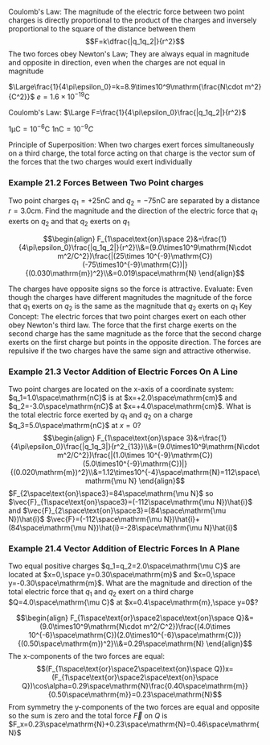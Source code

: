  Coulomb's Law: The magnitude of the electric force between two point charges is directly proportional to the product of the charges and inversely proportional to the square of the distance between them $$F=k\dfrac{|q_1q_2|}{r^2}$$
 The two forces obey Newton's Law; They are always equal in magnitude and opposite in direction, even when the charges are not equal in magnitude 

$\Large\frac{1}{4\pi\epsilon_0}=k=8.9\times10^9\mathrm{\frac{N\cdot m^2}{C^2}}$ $e=1.6\times10^{-19}\mathrm{C}$

Coulomb's Law: $\Large F=\frac{1}{4\pi\epsilon_0}\frac{|q_1q_2|}{r^2}$

$1\mathrm{\mu C}=10^{-6}\mathrm{C}$ $1\mathrm{nC}=10^{-9}C$

Principle of Superposition: When two charges exert forces simultaneously on a third charge, the total force acting on that charge is the vector sum of the forces that the two charges would exert individually

### Example 21.2 Forces Between Two Point charges
Two point charges $q_1=+25\mathrm{nC}$ and $q_2=-75\mathrm{nC}$ are separated by a distance $r=3.0\mathrm{cm}$. Find the magnitude and the direction of the electric force that $q_1$ exerts on $q_2$ and that $q_2$ exerts on $q_1$

$$\begin{align}
F_{1\space\text{on}\space 2}&=\frac{1}{4\pi\epsilon_0}\frac{|q_1q_2|}{r^2}\\&=(9.0\times10^9\mathrm{N\cdot m^2/C^2})\frac{|(25\times 10^{-9}\mathrm{C})(-75\times10^{-9}\mathrm{C})|}{(0.030\mathrm{m})^2}\\&=0.019\space\mathrm{N}
\end{align}$$

The charges have opposite signs so the force is attractive. 
Evaluate: Even though the charges have different magnitudes the magnitude of the force that $q_1$ exerts on $q_2$ is the same as the magnitude that $q_2$ exerts on $q_1$
Key Concept: The electric forces that two point charges exert on each other obey Newton's third law. The force that the first charge exerts on the second charge has the same magnitude as the force that the second charge exerts on the first charge but points in the opposite direction. The forces are repulsive if the two charges have the same sign and attractive otherwise.

### Example 21.3 Vector Addition of Electric Forces On A Line 
Two point charges are located on the x-axis of a coordinate system: $q_1=1.0\space\mathrm{nC}$ is at $x=+2.0\space\mathrm{cm}$ and $q_2=-3.0\space\mathrm{nC}$ at $x=+4.0\space\mathrm{cm}$. What is the total electric force exerted by $q_1$ and $q_2$ on a charge $q_3=5.0\space\mathrm{nC}$ at $x=0$?
$$\begin{align}
F_{1\space\text{on}\space 3}&=\frac{1}{4\pi\epsilon_0}\frac{|q_1q_3|}{r^2_{13}}\\&=(9.0\times10^9\mathrm{N\cdot m^2/C^2})\frac{|(1.0\times 10^{-9}\mathrm{C})(5.0\times10^{-9}\mathrm{C})|}{(0.020\mathrm{m})^2}\\&=1.12\times10^{-4}\space\mathrm{N}=112\space\mathrm{\mu N}
\end{align}$$
$F_{2\space\text{on}\space3}=84\space\mathrm{\mu N}$ so $\vec{F}_{1\space\text{on}\space3}=(-112\space\mathrm{\mu N})\hat{i}$ and $\vec{F}_{2\space\text{on}\space3}=(84\space\mathrm{\mu N})\hat{i}$
$\vec{F}=(-112\space\mathrm{\mu N})\hat{i}+(84\space\mathrm{\mu N})\hat{i}=-28\space\mathrm{\mu N}\hat{i}$

### Example 21.4 Vector Addition of Electric Forces In A Plane 
Two equal positive charges $q_1=q_2=2.0\space\mathrm{\mu C}$ are located at $x=0,\space y=0.30\space\mathrm{m}$ and $x=0,\space y=-0.30\space\mathrm{m}$. What are the magnitude and direction of the total electric force that $q_1$ and $q_2$ exert on a third charge $Q=4.0\space\mathrm{\mu C}$ at $x=0.4\space\mathrm{m},\space y=0$?

$$\begin{align}
F_{1\space\text{or}\space2\space\text{on}\space Q}&=(9.0\times10^9\mathrm{N\cdot m^2/C^2})\frac{(4.0\times 10^{-6}\space\mathrm{C})(2.0\times10^{-6}\space\mathrm{C})}{(0.50\space\mathrm{m})^2}\\&=0.29\space\mathrm{N}
\end{align}$$
The x-components of the two forces are equal: $$(F_{1\space\text{or}\space2\space\text{on}\space Q})x=(F_{1\space\text{or}\space2\space\text{on}\space Q})\cos\alpha=0.29\space\mathrm{N}\frac{0.40\space\mathrm{m}}{0.50\space\mathrm{m}}=0.23\space\mathrm{N}$$
From symmetry the y-components of the two forces are equal and opposite so the sum is zero and the total force $\vec{F}$ on $Q$ is $F_x=0.23\space\mathrm{N}+0.23\space\mathrm{N}=0.46\space\mathrm{N}$

